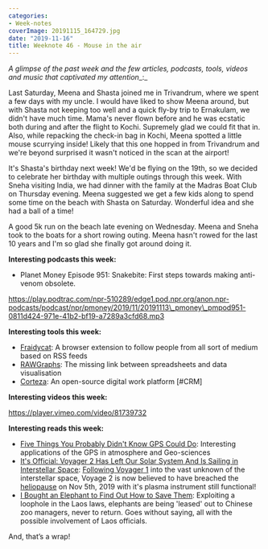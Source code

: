 ```yaml
---
categories:
- Week-notes
coverImage: 20191115_164729.jpg
date: "2019-11-16"
title: Weeknote 46 - Mouse in the air
---
```


_A glimpse of the past week and the few articles, podcasts, tools, videos and music that captivated my attention__:_

Last Saturday, Meena and Shasta joined me in Trivandrum, where we spent a few days with my uncle. I would have liked to show Meena around, but with Shasta not keeping too well and a quick fly-by trip to Ernakulam, we didn't have much time. Mama's never flown before and he was ecstatic both during and after the flight to Kochi. Supremely glad we could fit that in. Also, while repacking the check-in bag in Kochi, Meena spotted a little mouse scurrying inside! Likely that this one hopped in from Trivandrum and we're beyond surprised it wasn't noticed in the scan at the airport!

It's Shasta's birthday next week! We'd be flying on the 19th, so we decided to celebrate her birthday with multiple outings through this week. With Sneha visiting India, we had dinner with the family at the Madras Boat Club on Thursday evening. Meena suggested we get a few kids along to spend some time on the beach with Shasta on Saturday. Wonderful idea and she had a ball of a time!

A good 5k run on the beach late evening on Wednesday. Meena and Sneha took to the boats for a short rowing outing. Meena hasn't rowed for the last 10 years and I'm so glad she finally got around doing it.

**Interesting podcasts this week:**

- Planet Money Episode 951: Snakebite: First steps towards making anti-venom obsolete.

https://play.podtrac.com/npr-510289/edge1.pod.npr.org/anon.npr-podcasts/podcast/npr/pmoney/2019/11/20191113\_pmoney\_pmpod951-0811d424-971e-41b2-bf19-a7289a3cfd68.mp3

**Interesting tools this week:**

- [Fraidycat](https://fraidyc.at/): A browser extension to follow people from all sort of medium based on RSS feeds
- [RAWGraphs](https://rawgraphs.io/): The missing link between spreadsheets and data visualisation
- [Corteza](https://cortezaproject.org): An open-source digital work platform \[#CRM\]

**Interesting videos this week:**

https://player.vimeo.com/video/81739732

**Interesting reads this week:**

- [Five Things You Probably Didn't Know GPS Could Do](https://www.smithsonianmag.com/innovation/five-things-you-probably-didnt-know-gps-could-do-180973444/): Interesting applications of the GPS in atmosphere and Geo-sciences
- [It's Official: Voyager 2 Has Left Our Solar System And Is Sailing in Interstellar Space](https://www.sciencealert.com/voyager-2-is-officially-out-of-the-solar-system-and-sailing-through-interstellar-space): [Following Voyager 1](https://srikanthperinkulam.com/2017/08/24/voyager/) into the vast unknown of the interstellar space, Voyage 2 is now believed to have breached the [heliopause](https://en.wikipedia.org/wiki/Heliosphere) on Nov 5th, 2019 with it's plasma instrument still functional!
- [I Bought an Elephant to Find Out How to Save Them](https://www.outsideonline.com/2405236/asian-elephant-trafficking-captivity-laos): Exploiting a loophole in the Laos laws, elephants are being 'leased' out to Chinese zoo managers, never to return. Goes without saying, all with the possible involvement of Laos officials.

And, that’s a wrap!
